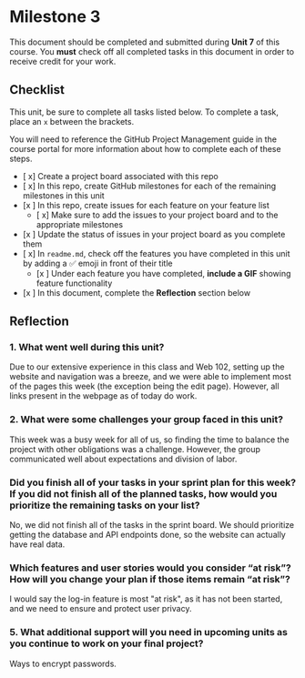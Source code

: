 # Milestone 3

This document should be completed and submitted during **Unit 7** of this course. You **must** check off all completed tasks in this document in order to receive credit for your work.

## Checklist

This unit, be sure to complete all tasks listed below. To complete a task, place an `x` between the brackets.

You will need to reference the GitHub Project Management guide in the course portal for more information about how to complete each of these steps.

- [ x] Create a project board associated with this repo
- [ x] In this repo, create GitHub milestones for each of the remaining milestones in this unit
- [x ] In this repo, create issues for each feature on your feature list
  - [ x] Make sure to add the issues to your project board and to the appropriate milestones
- [x ] Update the status of issues in your project board as you complete them
- [ x] In `readme.md`, check off the features you have completed in this unit by adding a ✅ emoji in front of their title
  - [x ] Under each feature you have completed, **include a GIF** showing feature functionality
- [x ] In this document, complete the **Reflection** section below

## Reflection

### 1. What went well during this unit?

Due to our extensive experience in this class and Web 102, setting up the website and navigation was a breeze, and we were able to implement most of the pages this week (the exception being the edit page). However, all links present in the webpage as of today do work.

### 2. What were some challenges your group faced in this unit?
This week was a busy week for all of us, so finding the time to balance the project with other obligations was a challenge. However, the group communicated well about expectations and division of labor. 

### Did you finish all of your tasks in your sprint plan for this week? If you did not finish all of the planned tasks, how would you prioritize the remaining tasks on your list?
No, we did not finish all of the tasks in the sprint board. We should prioritize getting the database and API endpoints done, so the website can actually have real data. 


### Which features and user stories would you consider “at risk”? How will you change your plan if those items remain “at risk”?
I would say the log-in feature is most "at risk", as it has not been started, and we need to ensure and protect user privacy. 

### 5. What additional support will you need in upcoming units as you continue to work on your final project?
Ways to encrypt passwords. 

